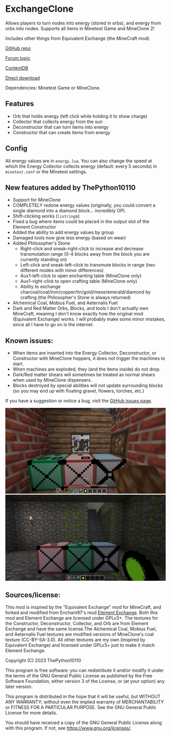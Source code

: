# ExchangeClone
Allows players to turn nodes into energy (stored in orbs), and energy from orbs into nodes. Supports all items in Minetest Game and MineClone 2!

Includes other things from Equivalent Exchange (the MineCraft mod)

[GitHub repo](https://github.com/thepython10110/exchangeclone)

[Forum topic](https://forum.minetest.net/viewtopic.php?f=9&t=29473)

[ContentDB](https://content.minetest.net/packages/ThePython/exchangeclone)

[Direct download](https://github.com/ThePython10110/ExchangeClone/archive/refs/heads/main.zip)

Dependencies: Minetest Game or MineClone.

## Features
- Orb that holds energy (left click while holding it to show charge)
- Collector that collects energy from the sun
- Deconstructor that can turn items into energy
- Constructor that can create items from energy

## Config
All energy values are in `energy.lua`. You can also change the speed at which the Energy Collector collects energy (default: every 5 seconds) in `minetest.conf` or the Minetest settings.

## New features added by ThePython10110
* Support for MineClone
* COMPLETELY redone energy values (originally, you could convert a single diamond into a diamond block... incredibly OP).
* Shift-clicking works (`listring`s)
* Fixed a bug where items could be placed in the output slot of the Element Constructor
* Added the ability to add energy values by group
* Damaged tools now give less energy (based on wear)
* Added Philosopher's Stone
    * Right-click and sneak-right-click to increase and decrease transmutation range (0-4 blocks away from the block you are currently standing on)
    * Left-click and sneak-left-click to transmute blocks in range (two different modes with minor differences)
    * Aux1-left-click to open enchanting table (MineClone only)
    * Aux1-right-click to open crafting table (MineClone only)
    * Ability to exchange charcoal/coal/iron/copper/tin/gold/mese/emerald/diamond by crafting (the Philosopher's Stone is always returned)
* Alchemical Coal, Mobius Fuel, and Aeternalis Fuel
* Dark and Red Matter Orbs, Blocks, and tools
I don't actually own MineCraft, meaning I don't know exactly how the original mod (Equivalent Exchange) works. I will probably make some minor mistakes, since all I have to go on is the internet. 

## Known issues:
* When items are inserted into the Energy Collector, Deconstructor, or Constructor with MineClone hoppers, it does not trigger the machines to start.
* When machines are exploded, they (and the items inside) do not drop.
* Dark/Red matter shears will sometimes be treated as normal shears when used by MineClone dispensers.
* Blocks destroyed by special abilities will not update surrounding blocks (so you may end up with floating gravel, flowers, torches, etc.)

If you have a suggestion or notice a bug, visit the [GitHub issues page](https://github.com/thepython10110/exchangeclone/issues).

![MineClone Screenshot](screenshot.png)
![Minetest Game Screenshot](screenshot_mtg.png)

## Sources/license:
This mod is inspired by the "Equivalent Exchange" mod for MineCraft, and forked and modified from Enchant97's mod [Element Exchange](https://github.com/enchant97/minetest_element_exchange). Both this mod and Element Exchange are licensed under GPLv3+. The textures for the Constructor, Deconstructor, Collector, and Orb are from Element Exchange and have the same license.The Alchemical Coal, Mobius Fuel, and Aeternalis Fuel textures are modified versions of MineClone's coal texture (CC-BY-SA-3.0). All other textures are my own (inspired by Equivalent Exchange) and licensed under GPLv3+ just to make it match Element Exchange.

Copyright (C) 2023 ThePython10110

This program is free software: you can redistribute it and/or modify
it under the terms of the GNU General Public License as published by
the Free Software Foundation, either version 3 of the License, or
(at your option) any later version.

This program is distributed in the hope that it will be useful,
but WITHOUT ANY WARRANTY; without even the implied warranty of
MERCHANTABILITY or FITNESS FOR A PARTICULAR PURPOSE.  See the
GNU General Public License for more details.

You should have received a copy of the GNU General Public License
along with this program.  If not, see <https://www.gnu.org/licenses/>.
